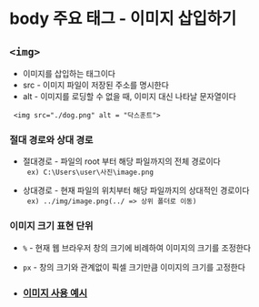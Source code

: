 # body 주요 태그 - 이미지 삽입하기
## ```<img>``` <br>
* 이미지를 삽입하는 태그이다
* src - 이미지 파일이 저장된 주소를 명시한다
* alt - 이미지를 로딩할 수 없을 때, 이미지 대신 나타날 문자열이다

``` <img src="./dog.png" alt = "닥스훈트">```

### 절대 경로와 상대 경로
* 절대경로 - 파일의 root 부터 해당 파일까지의 전체 경로이다 <br>
``` ex) C:\Users\user\사진\image.png```

* 상대경로 - 현재 파일의 위치부터 해당 파일까지의 상대적인 경로이다<br>
``` ex) ../img/image.png(../ => 상위 폴더로 이동)```

### 이미지 크기 표현 단위
* ```%``` - 현재 웹 브라우저 창의 크기에 비례하여 이미지의 크기를 조정한다
* ```px``` - 창의 크기와 관계없이 픽셀 크기만큼 이미지의 크기를 고정한다

* ### [이미지 사용 예시](./MultiMidiaEx.html)